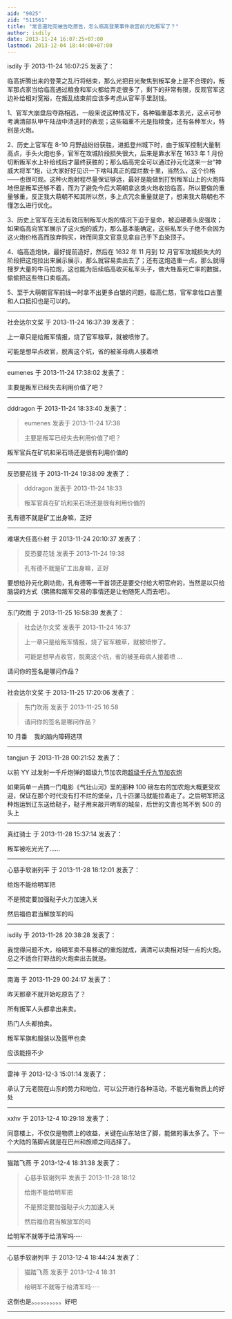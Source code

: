```yaml
---
aid: "9025"
zid: "511561"
title: "常言道吃完被告吃原告，怎么临高登莱事件收宫前光吃叛军了？"
author: isdily
date: 2013-11-24 16:07:25+07:00
lastmod: 2013-12-04 18:44:00+07:00
---
```


isdily 于 2013-11-24 16:07:25 发表了：

临高折腾出来的登莱之乱行将结束，那么光把目光聚焦到叛军身上是不合理的，叛军那点家当给临高通过粮食和军火都给弄走很多了，剩下的非常有限，反观官军这边补给相对宽裕，在叛乱结束前应该多考虑从官军手里刮钱。

1、官军大崩盘后夺路相逃，一般来说这种情况下，各种辎重基本丢光，这点可参考满清部队甲午陆战中溃逃时的表现；这些辎重不光是指粮食，还有各种军火，特别是火炮。

2、历史上官军在 8-10 月野战纷纷获胜，进抵登州城下时，由于叛军控制大量制高点，手头火炮也多，官军在攻城阶段损失很大，后来是靠水军在 1633 年 1 月份切断叛军水上补给线后才最终获胜的；那么临高完全可以通过孙元化送来一台“神威大将军”炮，让大家好好见识一下啥叫真正的糜烂数十里，当然么，这个价格——也很可观。这种火炮射程尽量保证够远，最好是能做到打到叛军山上的火炮阵地但是叛军还够不着，而为了避免今后大萌朝拿这类火炮收拾临高，所以要做的重量够重，反正我大萌朝不知其所以然，多上点冗余重量就是了，想来我大萌朝也不懂怎么进行优化。

3、历史上官军在无法有效压制叛军火炮的情况下迫于皇命，被迫硬着头皮强攻；如果临高向官军展示了这火炮的威力，那么基本能确定，这些私军头子绝不会因为这火炮价格高而放弃购买，转而同意文官意见拿自己手下血染顶子。

4、临高造炮快，最好提前造好，然后在 1632 年 11 月到 12 月官军攻城损失大的阶段把这炮拉出来展示展示，那么就容易卖出去了；还有这炮造重一点，那么就得搜罗大量的牛马拉炮，这也能为后续临高收买私军头子，做大牲畜死亡率的数据，偷偷把这些牲口卖临高。

5、至于大萌朝官军前线一时拿不出更多白银的问题，临高仁慈，官军拿牲口古董和人口抵扣也是可以的。

---

社会达尔文奖 于 2013-11-24 16:37:39 发表了：

上一章只是给叛军情报，烧了官军粮草，就被喷惨了。

可能是想早点收官，脱离这个坑，省的被圣母病人接着喷

---

eumenes 于 2013-11-24 17:38:02 发表了：

主要是叛军已经失去利用价值了吧？

---

dddragon 于 2013-11-24 18:33:40 发表了：

> eumenes 发表于 2013-11-24 17:38
>
> 主要是叛军已经失去利用价值了吧？

叛军官兵在矿坑和采石场还是很有利用价值的

---

反恐要花钱 于 2013-11-24 19:38:09 发表了：

> dddragon 发表于 2013-11-24 18:33
>
> 叛军官兵在矿坑和采石场还是很有利用价值的

孔有德不就是矿工出身嘛，正好

---

难堪大任高仆射 于 2013-11-24 20:10:37 发表了：

> 反恐要花钱 发表于 2013-11-24 19:38
>
> 孔有德不就是矿工出身嘛，正好

要想给孙元化刷功勋，孔有德等一干首领还是要交付给大明官府的，当然是以只给脑袋的方式（狒狒和叛军交易的事情还是让他随死人而去吧）。

---

东门吹雨 于 2013-11-25 16:58:39 发表了：

> 社会达尔文奖 发表于 2013-11-24 16:37
>
> 上一章只是给叛军情报，烧了官军粮草，就被喷惨了。
>
> 可能是想早点收官，脱离这个坑，省的被圣母病人接着喷 ...

请问你的签名是哪问作品？

---

社会达尔文奖 于 2013-11-25 17:20:06 发表了：

> 东门吹雨 发表于 2013-11-25 16:58
>
> 请问你的签名是哪问作品？

10 月番    我的脑内障碍选项

---

tangjun 于 2013-11-28 00:21:52 发表了：

以前 YY 过发射一千斤炮弹的超级九节加农炮[超级千斤九节加农炮 ](http://bbs.cctvdream.com.cn/forum.php?mod=viewthread&tid=81846&highlight=)

如果简单一点搞一门电影《气壮山河》里的那种 100 磅左右的加农炮大概更受欢迎，保证在那个时代没有打不烂的堡垒，几十匹骡马就能拉着走了。之后明军把这种炮运到辽东送给鞑子，鞑子用来敲开明军的城垒，后世的文青也骂不到 500 的头上

---

真红骑士 于 2013-11-28 15:37:14 发表了：

叛军被吃光光了……

---

心慈手软谢列平 于 2013-11-28 18:12:01 发表了：

给炮不能给明军把

不是预定要加强鞑子火力加速入关

然后福伯君当解放军的吗

---

isdily 于 2013-11-28 20:38:28 发表了：

我觉得问题不大，给明军卖不易移动的重炮就成，满清可以卖相对轻一点的火炮。总之不适合打野战的火炮卖出去就是。

---

南海 于 2013-11-29 00:24:17 发表了：

昨天那章不就开始吃原告了？

所有叛军人头都拿出来卖。

热门人头都拍卖。

叛军军旗和服装以及盔甲也卖

应该能捞不少

---

雷神 于 2013-12-3 15:01:14 发表了：

承认了元老院在山东的势力和地位，可以公开进行各种活动，不能光看物质上的好处

---

xxhv 于 2013-12-4 10:29:18 发表了：

同意楼上，不仅仅是物质上的收益，关键在山东站住了脚，能做的事太多了。下一个大陆的落脚点就是在巴州和旅顺之间选择了。

---

猫踏飞燕 于 2013-12-4 18:31:38 发表了：

> 心慈手软谢列平 发表于 2013-11-28 18:12
>
> 给炮不能给明军把
>
> 不是预定要加强鞑子火力加速入关
>
> 然后福伯君当解放军的吗

给明军不就等于给清军吗·····

---

心慈手软谢列平 于 2013-12-4 18:44:24 发表了：

> 猫踏飞燕 发表于 2013-12-4 18:31
>
> 给明军不就等于给清军吗·····

这倒也是。。。。。。。。。。好吧

---

